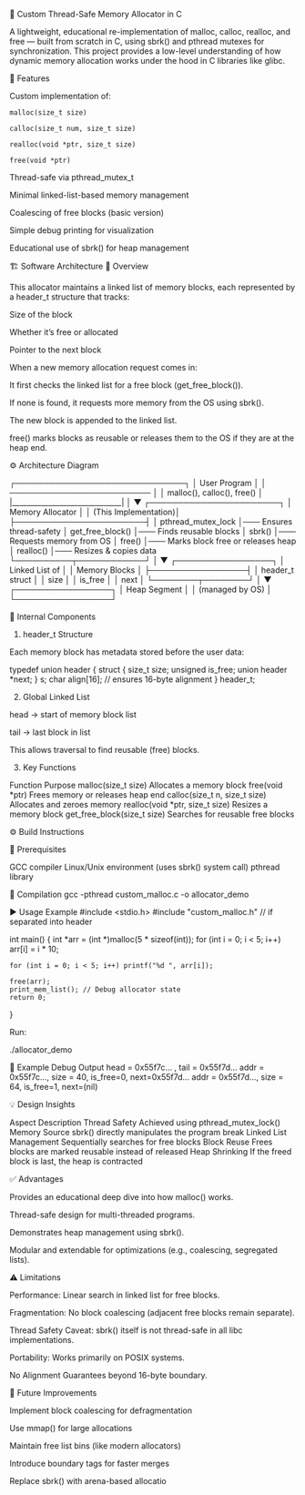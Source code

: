 🧠 Custom Thread-Safe Memory Allocator in C

A lightweight, educational re-implementation of malloc, calloc, realloc, and free — built from scratch in C, using sbrk() and pthread mutexes for synchronization.
This project provides a low-level understanding of how dynamic memory allocation works under the hood in C libraries like glibc.

🚀 Features

Custom implementation of:

    malloc(size_t size)

    calloc(size_t num, size_t size)

    realloc(void *ptr, size_t size)

    free(void *ptr)

Thread-safe via pthread_mutex_t

Minimal linked-list-based memory management

Coalescing of free blocks (basic version)

Simple debug printing for visualization

Educational use of sbrk() for heap management


🏗️ Software Architecture
🔹 Overview

This allocator maintains a linked list of memory blocks, each represented by a header_t structure that tracks:

Size of the block

Whether it’s free or allocated

Pointer to the next block

When a new memory allocation request comes in:

It first checks the linked list for a free block (get_free_block()).

If none is found, it requests more memory from the OS using sbrk().

The new block is appended to the linked list.

free() marks blocks as reusable or releases them to the OS if they are at the heap end.

⚙️ Architecture Diagram

 ┌──────────────────────────────┐
 │        User Program          │
 │  ─────────────────────────   │
 │  malloc(), calloc(), free()  │
 |______________________________|
                │
                ▼
      ┌───────────────────────┐
      │   Memory Allocator    │
      │  (This Implementation)│
      ├───────────────────────┤
      │   pthread_mutex_lock  │─── Ensures thread-safety
      │   get_free_block()    │─── Finds reusable blocks
      │   sbrk()              │─── Requests memory from OS
      │   free()              │─── Marks block free or releases heap
      │   realloc()           │─── Resizes & copies data
      └──────────┬────────────┘
                 │
                 ▼
         ┌─────────────────┐
         │  Linked List of │
         │ Memory Blocks   │
         ├─────────────────┤
         │ header_t struct │
         │   size          │
         │   is_free       │
         │   next          │
         └────────┬────────┘
                  │
                  ▼
         ┌─────────────────┐
         │  Heap Segment   │
         │ (managed by OS) │
         └─────────────────┘

🧩 Internal Components
1. header_t Structure

Each memory block has metadata stored before the user data:

typedef union header {
    struct {
        size_t size;
        unsigned is_free;
        union header *next;
    } s;
    char align[16]; // ensures 16-byte alignment
} header_t;

2. Global Linked List

head → start of memory block list

tail → last block in list

This allows traversal to find reusable (free) blocks.

3. Key Functions

Function	                                Purpose
malloc(size_t size)	                 Allocates a memory block
free(void *ptr)	                     Frees memory or releases heap end
calloc(size_t n, size_t size)	     Allocates and zeroes memory
realloc(void *ptr, size_t size)	     Resizes a memory block
get_free_block(size_t size)	         Searches for reusable free blocks


⚙️ Build Instructions

🧰 Prerequisites

GCC compiler
Linux/Unix environment (uses sbrk() system call)
pthread library

🧱 Compilation
gcc -pthread custom_malloc.c -o allocator_demo

▶️ Usage Example
#include <stdio.h>
#include "custom_malloc.h"  // if separated into header

int main() {
    int *arr = (int *)malloc(5 * sizeof(int));
    for (int i = 0; i < 5; i++) arr[i] = i * 10;

    for (int i = 0; i < 5; i++) printf("%d ", arr[i]);

    free(arr);
    print_mem_list(); // Debug allocator state
    return 0;
}

Run:

./allocator_demo

🧮 Example Debug Output
head = 0x55f7c... , tail = 0x55f7d...
addr = 0x55f7c..., size = 40, is_free=0, next=0x55f7d...
addr = 0x55f7d..., size = 64, is_free=1, next=(nil)

💡 Design Insights

Aspect	                            Description
Thread Safety	         Achieved using pthread_mutex_lock()
Memory Source	         sbrk() directly manipulates the program break
Linked List Management	 Sequentially searches for free blocks
Block Reuse	             Frees blocks are marked reusable instead of released
Heap Shrinking	         If the freed block is last, the heap is contracted


✅ Advantages

Provides an educational deep dive into how malloc() works.

Thread-safe design for multi-threaded programs.

Demonstrates heap management using sbrk().

Modular and extendable for optimizations (e.g., coalescing, segregated lists).

⚠️ Limitations

Performance: Linear search in linked list for free blocks.

Fragmentation: No block coalescing (adjacent free blocks remain separate).

Thread Safety Caveat: sbrk() itself is not thread-safe in all libc implementations.

Portability: Works primarily on POSIX systems.

No Alignment Guarantees beyond 16-byte boundary.

🧭 Future Improvements

Implement block coalescing for defragmentation

Use mmap() for large allocations

Maintain free list bins (like modern allocators)

Introduce boundary tags for faster merges

Replace sbrk() with arena-based allocatio